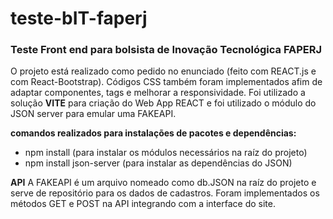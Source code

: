 # teste-bIT-faperj

<h3>Teste Front end para bolsista de Inovação Tecnológica FAPERJ</h3>

O projeto está realizado como pedido no enunciado (feito com REACT.js e com React-Bootstrap). 
Códigos CSS também foram implementados afim de adaptar componentes, tags e melhorar a responsividade.
Foi utilizado a solução <b>VITE</b> para criação do Web App REACT e foi utilizado o módulo do JSON server para emular uma FAKEAPI.

<b>comandos realizados para instalações de pacotes e dependências:</b>
<ul>
  <li>npm install (para instalar os módulos necessários na raíz do projeto)</li>
  <li>npm install json-server (para instalar as dependências do JSON)</li>
</ul>


<b>API</b>
A FAKEAPI é um arquivo nomeado como db.JSON na raíz do projeto e serve de repositório para os dados de cadastros. Foram implementados
os métodos GET e POST na API integrando com a interface do site.

